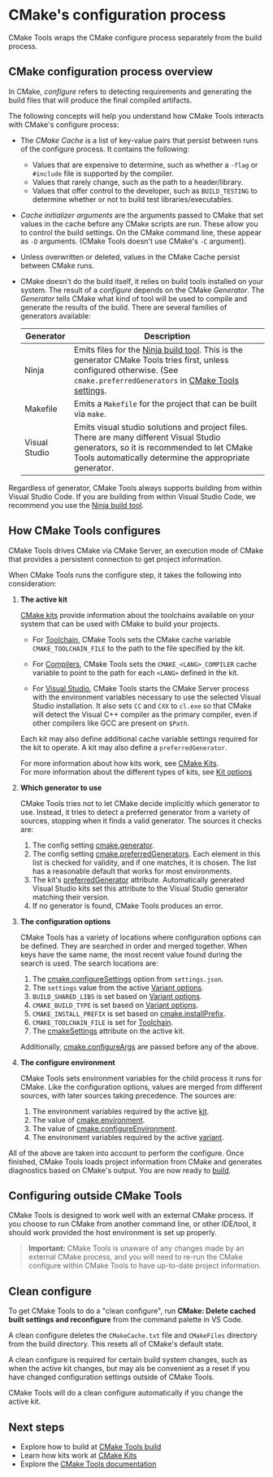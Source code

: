 # CMake's configuration process

CMake Tools wraps the CMake configure process separately from the build process.

## CMake configuration process overview

In CMake, _configure_ refers to detecting requirements and generating the build files that will produce the final compiled artifacts.

The following concepts will help you understand how CMake Tools interacts with CMake's configure process:

* The _CMake Cache_ is a list of key-value pairs that persist between runs of the configure process. It contains the following:

    * Values that are expensive to determine, such as whether a `-flag` or `#include` file is supported by the compiler.
    * Values that rarely change, such as the path to a header/library.
    * Values that offer control to the developer, such as `BUILD_TESTING` to determine whether or not to build test libraries/executables.
* _Cache initializer arguments_ are the arguments passed to CMake that set values in the cache before any CMake scripts are run. These allow you to control the build settings. On the CMake command line, these appear as `-D` arguments. (CMake Tools doesn't use CMake's `-C` argument).
* Unless overwritten or deleted, values in the CMake Cache persist between CMake runs.
* CMake doesn't do the build itself, it relies on build tools installed on your system. The result of a _configure_ depends on the CMake _Generator_. The _Generator_ tells CMake what kind of tool will be used to compile and generate the results of the build. There are several families of generators available:

    |Generator |Description|
    |---------|---------|
    |Ninja | Emits files for the [Ninja build tool](https://ninja-build.org). This is the generator CMake Tools tries first, unless configured otherwise. (See `cmake.preferredGenerators` in [CMake Tools settings](cmake-settings.md#cmake-settings). |
    |Makefile |  Emits a `Makefile` for the project that can be built via `make`.|
    |Visual Studio     | Emits visual studio solutions and project files. There are many different Visual Studio generators, so it is recommended to let CMake Tools automatically determine the appropriate generator.|

Regardless of generator, CMake Tools always supports building from within Visual Studio Code. If you are building from within Visual Studio Code, we recommend you use the [Ninja build tool](https://ninja-build.org/).

## How CMake Tools configures

CMake Tools drives CMake via CMake Server, an execution mode of CMake that provides a persistent connection to get project information.

When CMake Tools runs the configure step, it takes the following into consideration:

1. **The active kit**

    [CMake kits](kits.md) provide information about the toolchains available on your system that can be used with CMake to build your projects.

    * For [Toolchain](kits.md#specify-a-toolchain), CMake Tools sets the CMake cache variable `CMAKE_TOOLCHAIN_FILE` to the path to the file specified by the kit.

    * For [Compilers](kits.md#specify-a-compiler), CMake Tools sets the `CMAKE_<LANG>_COMPILER` cache variable to point to the path for each `<LANG>` defined in the kit.

    * For [Visual Studio](kits.md#visual-studio), CMake Tools starts the CMake Server process with the environment variables necessary to use the selected Visual Studio installation. It also sets `CC` and `CXX` to `cl.exe` so that CMake will detect the Visual C++ compiler as the primary compiler, even if other compilers like GCC are present on `$Path`.

    Each kit may also define additional cache variable settings required for the kit to operate. A kit may also define a `preferredGenerator`.

    For more information about how kits work, see [CMake Kits](kits.md).\
    For more information about the different types of kits, see [Kit options](kits.md#kit-options)

1. **Which generator to use**

    CMake Tools tries not to let CMake decide implicitly which generator to use. Instead, it tries to detect a preferred generator from a variety of sources, stopping when it finds a valid generator. The sources it checks are:

    1. The config setting [cmake.generator](cmake-settings.md#cmake-settings).
    1. The config setting [cmake.preferredGenerators](cmake-settings.md#cmake-settings). Each element in this list is checked for validity, and if one matches, it is chosen. The list has a reasonable default that works for most environments.
    1. The kit's [preferredGenerator](cmake-settings.md#cmake-settings) attribute. Automatically generated Visual Studio kits set this attribute to the Visual Studio generator matching their version.
    1. If no generator is found, CMake Tools produces an error.

1. **The configuration options**

    CMake Tools has a variety of locations where configuration options can be defined. They are searched in order and merged together. When keys have the same name, the most recent value found during the search is used. The search locations are:

    1. The [cmake.configureSettings](cmake-settings.md#cmake-settings) option from `settings.json`.
    2. The `settings` value from the active [Variant options](variants.md#variants-options).
    3. `BUILD_SHARED_LIBS` is set based on [Variant options](variants.html#variants-opts).
    4. `CMAKE_BUILD_TYPE` is set based on [Variant options](variants.html#variants-opts).
    5. `CMAKE_INSTALL_PREFIX` is set based on [cmake.installPrefix](settings.html#conf-cmake-installprefix).
    6. `CMAKE_TOOLCHAIN_FILE` is set for [Toolchain](kits.md#specify-a-toolchain).
    7. The [cmakeSettings](kits.md#generic-options) attribute on the active kit.

    Additionally, [cmake.configureArgs](cmake-settings.md#cmake-settings) are passed before any of the above.

1. **The configure environment**

    CMake Tools sets environment variables for the child process it runs for CMake. Like the configuration options, values are merged from different sources, with later sources taking precedence. The sources are:

    1. The environment variables required by the active [kit](kits.md).
    2. The value of [cmake.environment](cmake-settings.md#cmake-settings).
    3. The value of [cmake.configureEnvironment](cmake-settings.md#cmake-settings).
    4. The environment variables required by the active [variant](variants.md).

All of the above are taken into account to perform the configure. Once finished, CMake Tools loads project information from CMake and generates diagnostics based on CMake's output. You are now ready to [build](build.md).

## Configuring outside CMake Tools

CMake Tools is designed to work well with an external CMake process. If you choose to run CMake from another command line, or other IDE/tool, it should work provided the host environment is set up properly.

> **Important:**
> CMake Tools is unaware of any changes made by an external CMake process, and you will need to re-run the CMake configure within CMake Tools to have up-to-date project information.

## Clean configure

To get CMake Tools to do a "clean configure", run **CMake: Delete cached built settings and reconfigure** from the command palette in VS Code.

A clean configure deletes the `CMakeCache.txt` file and `CMakeFiles` directory from the build directory. This resets all of CMake's default state.

A clean configure is required for certain build system changes, such as when the active kit changes, but may als be convenient as a reset if you have changed configuration settings outside of CMake Tools.

CMake Tools will do a clean configure automatically if you change the active kit.

## Next steps

- Explore how to build at [CMake Tools build](build.md)
- Learn how kits work at [CMake Kits](kits.md)
- Explore the [CMake Tools documentation](README.md)